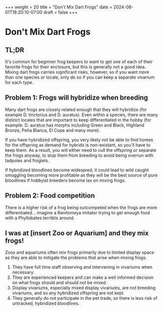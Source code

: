 +++
weight = 20
title = "Don't Mix Dart Frogs"
date = 2024-08-01T18:20:10-07:00
draft = false
+++

# Don't Mix Dart Frogs

## TL;DR

It's common for beginner frog keepers to want to get one of each of their favorite frogs for their enclosure, but this is generally not a good idea. Mixing dart frogs carries significant risks, however, so if you want more than one species or locale, only do so if you can keep a separate vivarium for each type.

## Problem 1: Frogs will hybridize when breeding

Many dart frogs are closely related enough that they will hybridize (for example D. tinctorius and D. auratus). Even within a species, there are many distinct locales that are important to keep differentiated in the hobby (for example: D. auratus has morphs including Green and Black, Highland Bronze, Peña Blanca, El Cope and many more).

If you have hybridized offspring, you very likely not be able to find homes for the offspring as demand for hybrids is non-existant, so you'll have to keep them. As a result, you will either need to cull the offspring or separate the frogs anyway, to stop them from breeding to avoid being overrun with tadpoles and froglets.

If hybridized bloodlines become widespred, it could lead to wild caught smuggling becoming more profitable as they will be the best source of pure bloodlines if hobbyist breeders become lax on mixing frogs.

## Problem 2: Food competition

There is a higher risk of a frog being outcompeted when the frogs are more differentiated... imagine a Ranitomeya imitator trying to get enough food with a Phyllobates terriblis around.

## I was at [insert Zoo or Aquarium] and they mix frogs!

Zoos and aquariums often mix frogs primarily due to limited display space as they are able to mitigate the problems that arise when mixing frogs.

1. They have full time staff observing and intervening in vivariums when necessary.
2. They are experienced keepers and can make a well informed decision on what frogs should and should not be mixed.
3. Display vivariums, especially mixed display vivariums, are not breeding vivariums, and so any hybridized offspring are not kept.
4. They generally do not participate in the pet trade, so there is less risk of untracked, hybridized bloodlines.